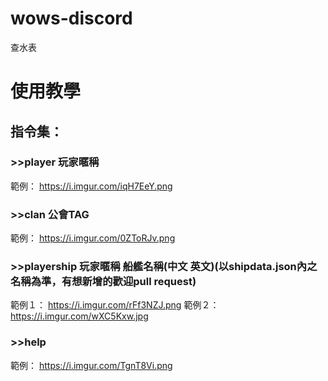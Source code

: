 # wows-discord
查水表
# 使用教學
## 指令集：
### >>player 玩家暱稱
範例： https://i.imgur.com/iqH7EeY.png
### >>clan 公會TAG
範例： https://i.imgur.com/0ZToRJv.png
### >>playership 玩家暱稱 船艦名稱(中文 英文)(以shipdata.json內之名稱為準，有想新增的歡迎pull request)
範例１： https://i.imgur.com/rFf3NZJ.png
範例２： https://i.imgur.com/wXC5Kxw.jpg
### >>help
範例： https://i.imgur.com/TgnT8Vi.png
